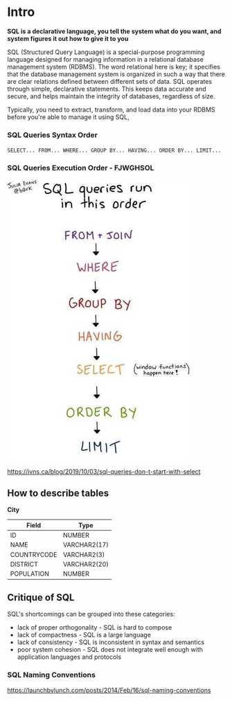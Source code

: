 # Intro

**SQL is a declarative language, you tell the system what do you want, and system figures it out how to give it to you**

SQL (Structured Query Language) is a special-purpose programming language designed for managing information in a relational database management system (RDBMS). The word relational here is key; it specifies that the database management system is organized in such a way that there are clear relations defined between different sets of data. SQL operates through simple, declarative statements. This keeps data accurate and secure, and helps maintain the integrity of databases, regardless of size.

Typically, you need to extract, transform, and load data into your RDBMS before you're able to manage it using SQL,

### SQL Queries Syntax Order

`SELECT... FROM... WHERE... GROUP BY... HAVING... ORDER BY... LIMIT...`

### SQL Queries Execution Order - **FJWGHSOL**

![image](../../media/sql-Intro-image1.jpg)

https://jvns.ca/blog/2019/10/03/sql-queries-don-t-start-with-select

## How to describe tables

**City**

| **Field**   | **Type**     |
|-------------|--------------|
| ID          | NUMBER       |
| NAME        | VARCHAR2(17) |
| COUNTRYCODE | VARCHAR2(3)  |
| DISTRICT    | VARCHAR2(20) |
| POPULATION  | NUMBER       |

## Critique of SQL

SQL's shortcomings can be grouped into these categories:

- lack of proper orthogonality - SQL is hard to compose
- lack of compactness - SQL is a large language
- lack of consistency - SQL is inconsistent in syntax and semantics
- poor system cohesion - SQL does not integrate well enough with application languages and protocols

### SQL Naming Conventions

https://launchbylunch.com/posts/2014/Feb/16/sql-naming-conventions
